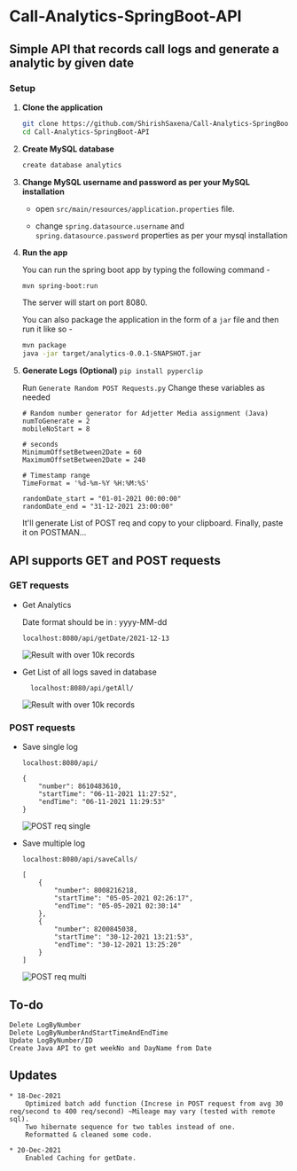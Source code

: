 # Call-Analytics-SpringBoot-API
## Simple API that records call logs and generate a analytic by given date

### Setup


1. **Clone the application**

	```bash
	git clone https://github.com/ShirishSaxena/Call-Analytics-SpringBoot-API.git
	cd Call-Analytics-SpringBoot-API
	```

2. **Create MySQL database**

	```bash
	create database analytics
	```

3. **Change MySQL username and password as per your MySQL installation**

	+ open `src/main/resources/application.properties` file.

	+ change `spring.datasource.username` and `spring.datasource.password` properties as per your mysql installation

4. **Run the app**

	You can run the spring boot app by typing the following command -

	```bash
	mvn spring-boot:run
	```

	The server will start on port 8080.

	You can also package the application in the form of a `jar` file and then run it like so -

	```bash
	mvn package
	java -jar target/analytics-0.0.1-SNAPSHOT.jar
	```
4. **Generate Logs (Optional)**
	```pip install pyperclip```
	
	Run `Generate Random POST Requests.py`
	Change these variables as needed
	```
	# Random number generator for Adjetter Media assignment (Java)
	numToGenerate = 2
	mobileNoStart = 8

	# seconds
	MinimumOffsetBetween2Date = 60
	MaximumOffsetBetween2Date = 240

	# Timestamp range
	TimeFormat = '%d-%m-%Y %H:%M:%S'

	randomDate_start = "01-01-2021 00:00:00"
	randomDate_end = "31-12-2021 23:00:00"
	```
	It'll generate List of POST req and copy to your clipboard. Finally, paste it on POSTMAN...

## API supports GET and POST requests
### GET requests
* Get Analytics

	Date format should be in : yyyy-MM-dd
	
	```
	localhost:8080/api/getDate/2021-12-13
	```
	
	![Result with over 10k records](https://user-images.githubusercontent.com/6762915/146669530-3f028ce7-bd53-4c9b-a112-54271ac576f6.png)
	
* Get List of all logs saved in database

        localhost:8080/api/getAll/
	
	![Result with over 10k records](https://i.imgur.com/LqGm1KQ.png)
	
### POST requests
* Save single log

	```
	localhost:8080/api/
	```

	```
	{
		"number": 8610483610,
		"startTime": "06-11-2021 11:27:52",
		"endTime": "06-11-2021 11:29:53"
	}
	```
	
	![POST req single](https://user-images.githubusercontent.com/6762915/146578293-31d7e04e-2594-49ca-a4a0-1016397a619f.png)

* Save multiple log
	```
	localhost:8080/api/saveCalls/
	```
	
	```
	[
		{
			"number": 8008216218,
			"startTime": "05-05-2021 02:26:17",
			"endTime": "05-05-2021 02:30:14"
		},
		{
			"number": 8200845038,
			"startTime": "30-12-2021 13:21:53",
			"endTime": "30-12-2021 13:25:20"
		}
	]
	
	```

	
	![POST req multi](https://i.imgur.com/AaLknZD.jpeg)

## To-do

	Delete LogByNumber
	Delete LogByNumberAndStartTimeAndEndTime
	Update LogByNumber/ID
	Create Java API to get weekNo and DayName from Date
## Updates
	* 18-Dec-2021
		Optimized batch add function (Increse in POST request from avg 30 req/second to 400 req/second) ~Mileage may vary (tested with remote sql).
		Two hibernate sequence for two tables instead of one.
		Reformatted & cleaned some code.

	* 20-Dec-2021
		Enabled Caching for getDate.
